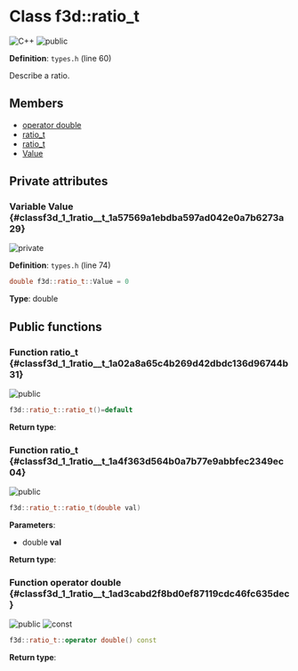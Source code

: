 # Class f3d::ratio_t

![][C++]
![][public]

**Definition**: `types.h` (line 60)



Describe a ratio.

## Members

* [operator double](classf3d_1_1ratio__t.md#classf3d_1_1ratio__t_1ad3cabd2f8bd0ef87119cdc46fc635dec)
* [ratio\_t](classf3d_1_1ratio__t.md#classf3d_1_1ratio__t_1a02a8a65c4b269d42dbdc136d96744b31)
* [ratio\_t](classf3d_1_1ratio__t.md#classf3d_1_1ratio__t_1a4f363d564b0a7b77e9abbfec2349ec04)
* [Value](classf3d_1_1ratio__t.md#classf3d_1_1ratio__t_1a57569a1ebdba597ad042e0a7b6273a29)

## Private attributes

### Variable Value {#classf3d_1_1ratio__t_1a57569a1ebdba597ad042e0a7b6273a29}

![][private]

**Definition**: `types.h` (line 74)


```cpp
double f3d::ratio_t::Value = 0
```








**Type**: double



## Public functions

### Function ratio\_t {#classf3d_1_1ratio__t_1a02a8a65c4b269d42dbdc136d96744b31}

![][public]


```cpp
f3d::ratio_t::ratio_t()=default
```








**Return type**: 



### Function ratio\_t {#classf3d_1_1ratio__t_1a4f363d564b0a7b77e9abbfec2349ec04}

![][public]


```cpp
f3d::ratio_t::ratio_t(double val)
```








**Parameters**:

* double **val**

**Return type**: 



### Function operator double {#classf3d_1_1ratio__t_1ad3cabd2f8bd0ef87119cdc46fc635dec}

![][public]
![][const]


```cpp
f3d::ratio_t::operator double() const
```








**Return type**: 





[public]: https://img.shields.io/badge/-public-brightgreen (public)
[C++]: https://img.shields.io/badge/language-C%2B%2B-blue (C++)
[const]: https://img.shields.io/badge/-const-lightblue (const)
[protected]: https://img.shields.io/badge/-protected-yellow (protected)
[static]: https://img.shields.io/badge/-static-lightgrey (static)
[private]: https://img.shields.io/badge/-private-red (private)